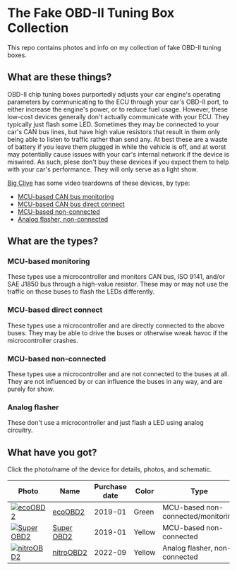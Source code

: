 The Fake OBD-II Tuning Box Collection
=====================================

This repo contains photos and info on my collection of fake OBD-II tuning
boxes.

What are these things?
----------------------
OBD-II chip tuning boxes purportedly adjusts your car engine's operating
parameters by communicating to the ECU through your car's OBD-II port, to
either increase the engine's power, or to reduce fuel usage. However, these
low-cost devices generally don't actually communicate with your ECU. They
typically just flash some LED. Sometimes they may be connected to your car's
CAN bus lines, but have high value resistors that result in them only being
able to listen to traffic rather than send any. At best these are a waste of
battery if you leave them plugged in while the vehicle is off, and at worst
may potentially cause issues with your car's internal network if the device
is miswired. As such, plese don't buy these devices if you expect them to help
with your car's performance. They will only serve as a light show.

[Big Clive](https://www.youtube.com/channel/UCtM5z2gkrGRuWd0JQMx76qA) has some
video teardowns of these devices, by type:
- [MCU-based CAN bus monitoring](https://www.youtube.com/watch?v=zx8fywphQp0)
- [MCU-based CAN bus direct connect](https://www.youtube.com/watch?v=PB810U7j77k)
- [MCU-based non-connected](https://www.youtube.com/watch?v=azuB9ZJuDlM)
- [Analog flasher, non-connected](https://www.youtube.com/watch?v=axow7KnBtaM)

What are the types?
-------------------

### MCU-based monitoring

These types use a microcontroller and monitors CAN bus, ISO 9141, and/or SAE
J1850 bus through a high-value resistor. These may or may not use the traffic
on those buses to flash the LEDs differently.

### MCU-based direct connect

These types use a microcontroller and are directly connected to the above
buses. They may be able to drive the buses or otherwise wreak havoc if the
microcontroller crashes.

### MCU-based non-connected

These types use a microcontroller and are not connected to the buses at all.
They are not influenced by or can influence the buses in any way, and are
purely for show.

### Analog flasher

These don't use a microcontroller and just flash a LED using analog circuitry.

What have you got?
------------------

Click the photo/name of the device for details, photos, and schematic.

| Photo | Name       | Purchase date | Color  | Type                               |
|-------|------------|---------------|--------|------------------------------------|
|[![ecoOBD2](eco_obd2_2019-01/thumbs/front_t.jpg)](eco_obd2_2019-01/README.md)       | [ecoOBD2](eco_obd2_2019-01/README.md)    | 2019-01       | Green  | MCU-based non-connected/monitoring |
|[![Super OBD2](super_obd2_2019-01/thumbs/front_t.jpg)](super_obd2_2019-01/README.md)       | [Super OBD2](super_obd2_2019-01/README.md) | 2019-01       | Yellow | MCU-based non-connected            |
|[![nitroOBD2](nitro_obd2_2022-09/thumbs/front_t.jpg)](nitro_obd2_2022-09/README.md)       | [nitroOBD2](nitro_obd2_2022-09/README.md) | 2022-09       | Yellow | Analog flasher, non-connected            |
